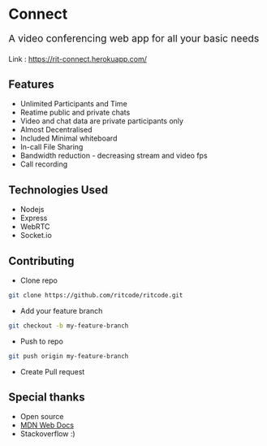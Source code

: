 # Connect

<p style="font-size:1.2rem">A video conferencing web app for all your basic needs</p>
Link : <a href="https://rit-connect.herokuapp.com/" target="__blank">https://rit-connect.herokuapp.com/</a>


## Features
- Unlimited Participants and Time
- Reatime public and private chats
- Video and chat data are private participants only
- Almost Decentralised
- Included Minimal whiteboard
- In-call File Sharing
- Bandwidth reduction - decreasing stream and video fps
- Call recording

## Technologies Used
- Nodejs
- Express
- WebRTC
- Socket.io
<!-- 
## Preview
<img src="public/images/preview.jpg"> -->

## Contributing
- Clone repo 
```bash
git clone https://github.com/ritcode/ritcode.git
```
- Add your feature branch
```bash
git checkout -b my-feature-branch
```
- Push to repo
```bash
git push origin my-feature-branch
```
- Create Pull request

## Special thanks
- Open source
- <a href="https://developer.mozilla.org/en-US/">MDN Web Docs</a>
- Stackoverflow :)
